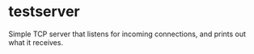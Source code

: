 # testserver

Simple TCP server that listens for incoming connections, and prints out what it receives.
